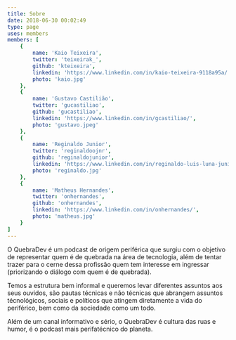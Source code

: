 ```yaml
---
title: Sobre
date: 2018-06-30 00:02:49
type: page
uses: members
members: [
    {
        name: 'Kaio Teixeira',
        twitter: 'teixeirak_',
        github: 'kteixeira',
        linkedin: 'https://www.linkedin.com/in/kaio-teixeira-9118a95a/',
        photo: 'kaio.jpg'
    },
    {
        name: 'Gustavo Castilião',
        twitter: 'gucastiliao',
        github: 'gucastiliao',
        linkedin: 'https://www.linkedin.com/in/gcastiliao/',
        photo: 'gustavo.jpeg'
    },
    {
        name: 'Reginaldo Junior',
        twitter: 'reginaldoojnr',
        github: 'reginaldojunior',
        linkedin: 'https://www.linkedin.com/in/reginaldo-luis-luna-junior-b26b4b79/',
        photo: 'reginaldo.jpg'
    },
    {
        name: 'Matheus Hernandes',
        twitter: 'onhernandes',
        github: 'onhernandes',
        linkedin: 'https://www.linkedin.com/in/onhernandes/',
        photo: 'matheus.jpg'
    }
]
---
```


O QuebraDev é um podcast de origem periférica que surgiu com o objetivo de representar quem é de quebrada na área de tecnologia, além de tentar trazer para o cerne dessa profissão quem tem interesse em ingressar (priorizando o diálogo com quem é de quebrada).

Temos a estrutura bem informal e queremos levar diferentes assuntos aos seus ouvidos, são pautas técnicas e não técnicas que abrangem assuntos técnológicos, sociais e políticos que atingem diretamente a vida do periférico, bem como da sociedade como um todo.

Além de um canal informativo e sério, o QuebraDev é cultura das ruas e humor, é o podcast mais perifatécnico do planeta.